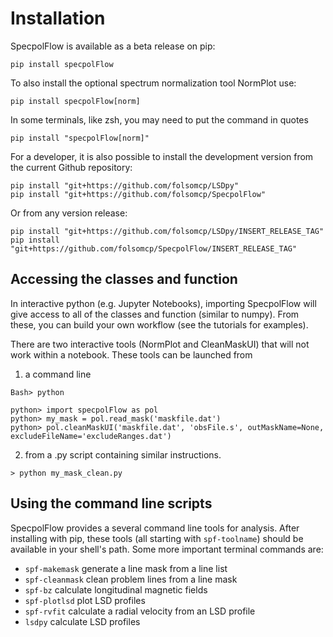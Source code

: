 # Installation

SpecpolFlow is available as a beta release on pip:
```
pip install specpolFlow
```
To also install the optional spectrum normalization tool NormPlot use:
```
pip install specpolFlow[norm]
```
In some terminals, like zsh, you may need to put the command in quotes
```
pip install "specpolFlow[norm]"
```


For a developer, it is also possible to install the development version from the current Github repository:
```
pip install "git+https://github.com/folsomcp/LSDpy"
pip install "git+https://github.com/folsomcp/SpecpolFlow"
```

Or from any version release:
```
pip install "git+https://github.com/folsomcp/LSDpy/INSERT_RELEASE_TAG"
pip install "git+https://github.com/folsomcp/SpecpolFlow/INSERT_RELEASE_TAG"
```

## Accessing the classes and function

In interactive python (e.g. Jupyter Notebooks), importing SpecpolFlow will give access to all of the classes and function (similar to numpy). From these, you can build your own workflow (see the tutorials for examples).

There are two interactive tools (NormPlot and CleanMaskUI) that will not work within a notebook. These tools can be launched from 

1. a command line 
```
Bash> python

python> import specpolFlow as pol
python> my_mask = pol.read_mask('maskfile.dat')
python> pol.cleanMaskUI('maskfile.dat', 'obsFile.s', outMaskName=None, excludeFileName='excludeRanges.dat')
```

2. from a .py script containing similar instructions. 

```
> python my_mask_clean.py
```

## Using the command line scripts

SpecpolFlow provides a several command line tools for analysis. After installing with pip, these tools (all starting with `spf-toolname`) should be available in your shell's path. Some more important terminal commands are:
* `spf-makemask` generate a line mask from a line list
* `spf-cleanmask` clean problem lines from a line mask
* `spf-bz` calculate longitudinal magnetic fields
* `spf-plotlsd` plot LSD profiles
* `spf-rvfit` calculate a radial velocity from an LSD profile
* `lsdpy` calculate LSD profiles
